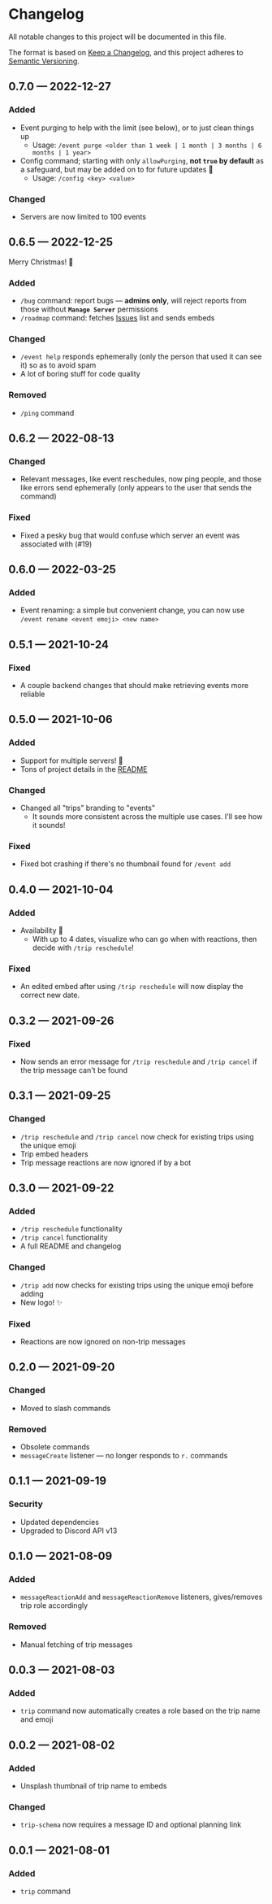 # Changelog

All notable changes to this project will be documented in this file.

The format is based on [Keep a Changelog](https://keepachangelog.com/en/1.1.0/),
and this project adheres to [Semantic Versioning](https://semver.org/spec/v2.0.0.html).

## 0.7.0 — 2022-12-27

### Added

- Event purging to help with the limit (see below), or to just clean things up
  - Usage: `/event purge <older than 1 week | 1 month | 3 months | 6 months | 1 year>`
- Config command; starting with only `allowPurging`, **not `true` by default** as a safeguard, but may be added on to for future updates 👀
  - Usage: `/config <key> <value>`

### Changed

- Servers are now limited to 100 events

## 0.6.5 — 2022-12-25

Merry Christmas! 🎄

### Added

- `/bug` command: report bugs — **admins only**, will reject reports from those without **`Manage Server`** permissions
- `/roadmap` command: fetches [Issues](https://github.com/edwardshturman/register-bot/issues) list and sends embeds

### Changed

- `/event help` responds ephemerally (only the person that used it can see it) so as to avoid spam
- A lot of boring stuff for code quality

### Removed

- `/ping` command

## 0.6.2 — 2022-08-13

### Changed

- Relevant messages, like event reschedules, now ping people, and those like errors send ephemerally (only appears to the user that sends the command)

### Fixed

- Fixed a pesky bug that would confuse which server an event was associated with (#19)

## 0.6.0 — 2022-03-25

### Added

- Event renaming: a simple but convenient change, you can now use `/event rename <event emoji> <new name>`

## 0.5.1 — 2021-10-24

### Fixed

- A couple backend changes that should make retrieving events more reliable

## 0.5.0 — 2021-10-06

### Added

- Support for multiple servers! 🎉
- Tons of project details in the [README](https://github.com/edwardshturman/register-bot/#readme)

### Changed

- Changed all "trips" branding to "events"
  - It sounds more consistent across the multiple use cases. I'll see how it sounds!

### Fixed

- Fixed bot crashing if there's no thumbnail found for `/event add`

## 0.4.0 — 2021-10-04

### Added

- Availability 🌟
  - With up to 4 dates, visualize who can go when with reactions, then decide with `/trip reschedule`!

### Fixed

- An edited embed after using `/trip reschedule` will now display the correct new date.

## 0.3.2 — 2021-09-26

### Fixed

- Now sends an error message for `/trip reschedule` and `/trip cancel` if the trip message can't be found

## 0.3.1 — 2021-09-25

### Changed

- `/trip reschedule` and `/trip cancel` now check for existing trips using the unique emoji
- Trip embed headers
- Trip message reactions are now ignored if by a bot

## 0.3.0 — 2021-09-22

### Added

- `/trip reschedule` functionality
- `/trip cancel` functionality
- A full README and changelog

### Changed

- `/trip add` now checks for existing trips using the unique emoji before adding
- New logo! ✨

### Fixed

- Reactions are now ignored on non-trip messages

## 0.2.0 — 2021-09-20

### Changed

- Moved to slash commands

### Removed

- Obsolete commands
- `messageCreate` listener — no longer responds to `r.` commands

## 0.1.1 — 2021-09-19

### Security

- Updated dependencies
- Upgraded to Discord API v13

## 0.1.0 — 2021-08-09

### Added

- `messageReactionAdd` and `messageReactionRemove` listeners, gives/removes trip role accordingly

### Removed

- Manual fetching of trip messages

## 0.0.3 — 2021-08-03

### Added

- `trip` command now automatically creates a role based on the trip name and emoji

## 0.0.2 — 2021-08-02

### Added

- Unsplash thumbnail of trip name to embeds

### Changed

- `trip-schema` now requires a message ID and optional planning link

## 0.0.1 — 2021-08-01

### Added

- `trip` command
